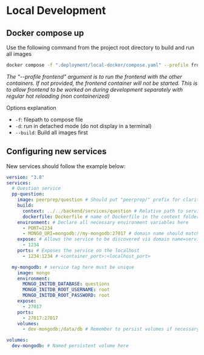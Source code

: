 # Local Development

## Docker compose up

Use the following command from the project root directory to build and run all images

```bash
docker compose -f ".deployment/local-docker/compose.yaml" --profile frontend up -d --build
```

_The "--profile frontend" argument is to run the frontend with the other containers. If not provided, the frontend container will not be started. This is to allow frontend to be worked on during development separately with regular hot reloading (non containerized)_

Options explanation

- `-f`: filepath to compose file
- `-d`: run in detached mode (do not display in a terminal)
- `--build`: Build all images first

## Configuring new services

New services should follow the example below:

```yaml
version: "3.8"
services:
  # Question service
  pp-question:
    image: peerprep/question # Should put "peerprep/" prefix for clarity
    build:
      context: ../../backend/services/question # Relative path to service folder
      dockerfile: Dockerfile # name of Dockerfile in the context folder
    environment: # Declare all necessary environment variables here
      - PORT=1234
      - MONGO_URI=mongodb://my-mongodb:27017 # domain name should match service tag
    expose: # Allows the service to be discovered via domain name=service tag
      - 1234
    ports: # Exposes the service on the localhost
      - 1234:1234 # <container_port>:<localhost_port>

  my-mongodb: # service tag here must be unique
    image: mongo
    environment:
      MONGO_INITDB_DATABASE: questions
      MONGO_INITDB_ROOT_USERNAME: root
      MONGO_INITDB_ROOT_PASSWORD: root
    expose:
      - 27017
    ports:
      - 27017:27017
    volumes:
      - dev-mongodb:/data/db # Remember to persist volumes if necessary

volumes:
  dev-mongodb: # Named persistent volume here
```
